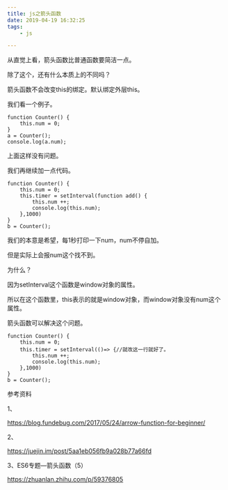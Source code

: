 ```yaml
---
title: js之箭头函数
date: 2019-04-19 16:32:25
tags:
	- js

---
```




从直觉上看，箭头函数比普通函数要简洁一点。

除了这个，还有什么本质上的不同吗？

箭头函数不会改变this的绑定。默认绑定外层this。

我们看一个例子。

```
function Counter() {
    this.num = 0;
}
a = Counter();
console.log(a.num);
```

上面这样没有问题。

我们再继续加一点代码。

```
function Counter() {
    this.num = 0;
    this.timer = setInterval(function add() {
    	this.num ++;
    	console.log(this.num);
    },1000)
}
b = Counter();
```

我们的本意是希望，每1秒打印一下num，num不停自加。

但是实际上会报num这个找不到。

为什么？

因为setInterval这个函数是window对象的属性。

所以在这个函数里，this表示的就是window对象，而window对象没有num这个属性。

箭头函数可以解决这个问题。

```
function Counter() {
    this.num = 0;
    this.timer = setInterval(()=> {//就改这一行就好了。
    	this.num ++;
    	console.log(this.num);
    },1000)
}
b = Counter();
```









参考资料

1、

https://blog.fundebug.com/2017/05/24/arrow-function-for-beginner/

2、

https://juejin.im/post/5aa1eb056fb9a028b77a66fd

3、ES6专题—箭头函数（5）

https://zhuanlan.zhihu.com/p/59376805
